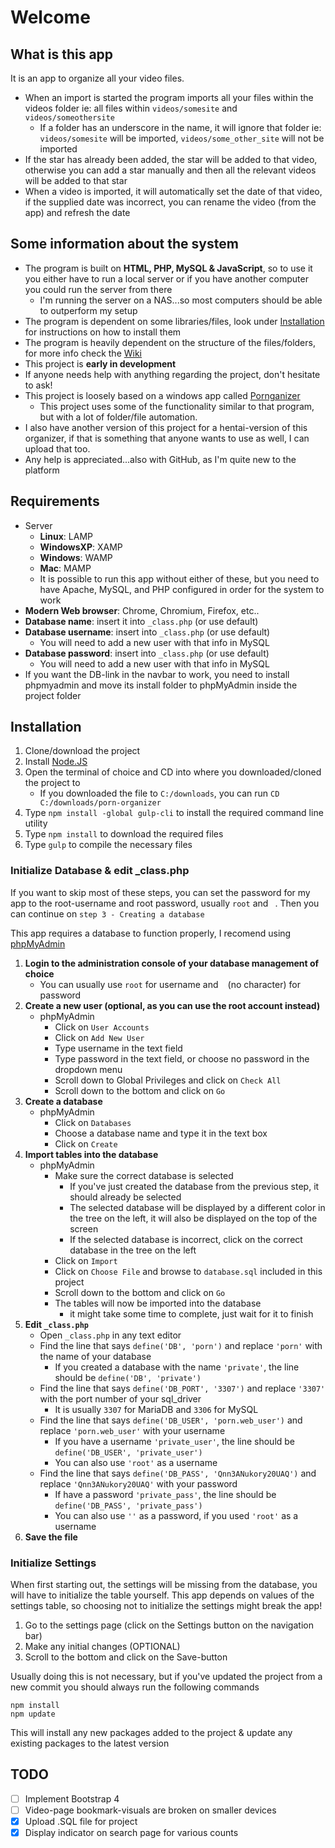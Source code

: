 # Welcome
## What is this app
It is an app to organize all your video files.
- When an import is started the program imports all your files within the videos folder ie: all files within `videos/somesite` and `videos/someothersite`
  - If a folder has an underscore in the name, it will ignore that folder ie: `videos/somesite` will be imported, `videos/some_other_site` will not be imported
- If the star has already been added, the star will be added to that video, otherwise you can add a star manually and then all the relevant videos will be added to that star
- When a video is imported, it will automatically set the date of that video, if the supplied date was incorrect, you can rename the video (from the app) and refresh the date

## Some information about the system
- The program is built on **HTML, PHP, MySQL & JavaScript**, so to use it you either have to run a local server or if you have another computer you could run the server from there
  - I'm running the server on a NAS...so most computers should be able to outperform my setup
- The program is dependent on some libraries/files, look under [Installation](#installation) for instructions on how to install them
- The program is heavily dependent on the structure of the files/folders, for more info check the [Wiki](../../wiki)
- This project is **early in development**
- If anyone needs help with anything regarding the project, don't hesitate to ask!
- This project is loosely based on a windows app called [Pornganizer](https://pornganizer.org)
  - This project uses some of the functionality similar to that program, but with a lot of folder/file automation.
- I also have another version of this project for a hentai-version of this organizer, if that is something that anyone wants to use as well, I can upload that too.
- Any help is appreciated...also with GitHub, as I'm quite new to the platform

## Requirements
- Server
  - **Linux**: LAMP
  - **WindowsXP**: XAMP
  - **Windows**: WAMP
  - **Mac**: MAMP
  - It is possible to run this app without either of these, but you need to have Apache, MySQL, and PHP configured in order for the system to work
- **Modern Web browser**: Chrome, Chromium, Firefox, etc..
- **Database name**: insert it into ```_class.php``` (or use default)
- **Database username**: insert into ```_class.php``` (or use default)
	- You will need to add a new user with that info in MySQL
- **Database password**: insert into ```_class.php``` (or use default)
	- You will need to add a new user with that info in MySQL
- If you want the DB-link in the navbar to work, you need to install phpmyadmin and move its install folder to phpMyAdmin inside the project folder


## Installation
1. Clone/download the project
2. Install [Node.JS](https://nodejs.org/)
3. Open the terminal of choice and CD into where you downloaded/cloned the project to
   - If you downloaded the file to `C:/downloads`, you can run `CD C:/downloads/porn-organizer`
4. Type `npm install -global gulp-cli` to install the required command line utility
5. Type `npm install` to download the required files
6. Type `gulp` to compile the necessary files

### Initialize Database & edit _class.php
If you want to skip most of these steps, you can set the password for my app to the root-username and root password,
usually `root` and ` `. Then you can continue on `step 3 - Creating a database`

This app requires a database to function properly, I recomend using [phpMyAdmin](https://www.phpmyadmin.net)
1. **Login to the administration console of your database management of choice**
	- You can usually use `root` for username and ` ` (no character) for password
2. **Create a new user (optional, as you can use the root account instead)**
	-  phpMyAdmin
		- Click on `User Accounts`
		- Click on `Add New User`
		- Type username in the text field
		- Type password in the text field, or choose no password in the dropdown menu
		- Scroll down to Global Privileges and click on `Check All`
		- Scroll down to the bottom and click on `Go`
3. **Create a database**
	- phpMyAdmin
		- Click on `Databases`
		- Choose a database name and type it in the text box
		- Click on `Create`
4. **Import tables into the database**
	- phpMyAdmin
		- Make sure the correct database is selected
			- If you've just created the database from the previous step, it should already be selected
			- The selected database will be displayed by a different color in the tree on the left,
			it will also be displayed on the top of the screen
			- If the selected database is incorrect, click on the correct database in the tree on the left
		- Click on `Import`
		- Click on `Choose File` and browse to `database.sql` included in this project
		- Scroll down to the bottom and click on `Go`
		- The tables will now be imported into the database
			- it might take some time to complete, just wait for it to finish
5. **Edit `_class.php`**
	- Open `_class.php` in any text editor
	- Find the line that says `define('DB', 'porn')` and replace `'porn'` with the name of your database
		- If you created a database with the name `'private'`, the line should be `define('DB', 'private')`
	- Find the line that says `define('DB_PORT', '3307')` and replace `'3307'` with the port number of your sql_driver
    	- It is usually `3307` for MariaDB and `3306` for MySQL
    - Find the line that says `define('DB_USER', 'porn.web_user')` and replace `'porn.web_user'` with your username
    	- If you have a username `'private_user'`, the line should be `define('DB_USER', 'private_user')`
    	- You can also use `'root'` as a username
    - Find the line that says `define('DB_PASS', 'Qnn3ANukory20UAQ')` and replace `'Qnn3ANukory20UAQ'` with your password
        - If have a password `'private_pass'`, the line should be `define('DB_PASS', 'private_pass')`
        - You can also use `''` as a password, if you used `'root'` as a username
6. **Save the file**

### Initialize Settings
When first starting out, the settings will be missing from the database, you will have to initialize the table yourself.
This app depends on values of the settings table, so choosing not to initialize the settings might break the app!
1. Go to the settings page (click on the Settings button on the navigation bar)
2. Make any initial changes (OPTIONAL)
3. Scroll to the bottom and click on the Save-button

Usually doing this is not necessary, but if you've updated the project from a new commit you should always run the following commands
```
npm install
npm update
```
This will install any new packages added to the project & update any existing packages to the latest version

## TODO
- [ ] Implement Bootstrap 4
- [ ] Video-page bookmark-visuals are broken on smaller devices
- [x] Upload .SQL file for project
- [x] Display indicator on search page for various counts
